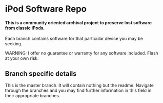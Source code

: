 # iPod Software Repo

#### This is a community oriented archival project to preserve lost software from classic iPods.

Each branch contains software for that particular device you may be seeking.

WARNING: I offer no guarantee or warranty for any software included. Flash at your own risk. 

## Branch specific details

This is the master branch. It will contain nothing but the readme. Navigate through the branches and you may find further information in this field in their appropriate branches.

